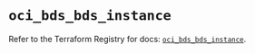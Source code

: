 # `oci_bds_bds_instance`

Refer to the Terraform Registry for docs: [`oci_bds_bds_instance`](https://registry.terraform.io/providers/oracle/oci/6.37.0/docs/resources/bds_bds_instance).
